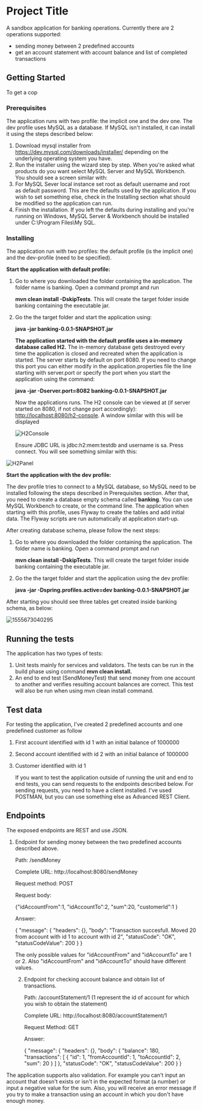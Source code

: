 # Project Title

A sandbox application for banking operations. Currently there are 2 operations supported:

- sending money between 2 predefined accounts
- get an account statement with account balance and list of completed transactions

## Getting Started

To get a cop

### Prerequisites

The application runs with two profile: the implicit one and the dev one. The dev profile uses MySQL as a database. If MySQL isn't installed, it can install it using the steps described below:

1.  Download mysql installer from <https://dev.mysql.com/downloads/installer/> depending on the underlying operating system you have.
2. Run the installer using the wizard  step by step. When you're asked what products do you want select MySQL Server and MySQL Workbench. You should see a screen similar with:
3. For MySQL Sever local instance set root as default username and root as default password. This are the defaults used by the application. If you wish to set something else, check in the Installing section what should be modified so the application can run.
4. Finish the installation. If you left the defaults during installing and you're running on Windows, MySQL Server & Workbench should be installed under C:\Program Files\My SQL.

### Installing

The application run with two profiles: the default profile (is the implicit one) and the dev-profile (need to be specified).

**Start the application with default profile:**

1. Go to where you downloaded the folder containing the application. The folder name is banking.  Open a command prompt and run 

   **mvn clean install -DskipTests**. This will create the target folder inside banking containing the executable jar.

2. Go the the target folder and start the application using:

   **java -jar banking-0.0.1-SNAPSHOT.jar**

   **The application started with the default profile uses a in-memory database called H2.** The in-memory database gets destroyed every time the application is closed and recreated when the application is started.  The server starts by default on port 8080. If you need to change this port you can either modify in the application.properties file the line starting with server.port or specify the port when you start the application using the command:

   **java -jar -Dserver.port=8082 banking-0.0.1-SNAPSHOT.jar**

   Now the applications runs. The H2 console can be viewed at (if server started on 8080, if not change port accordingly): <http://localhost:8080/h2-console>. A window similar with this will be displayed 

   ![H2Console](D:\STSWorkspace\banking\banking\images\H2Console.png)

   Ensure JDBC URL is jdbc:h2:mem:testdb and username is sa. Press connect. You will see something similar with this:

![H2Panel](D:\STSWorkspace\banking\banking\images\H2Panel.png)

**Start the application with the dev profile:**

The dev profile tries to connect to a MySQL database, so MySQL need to be installed following the steps described in Prerequisites section. After that, you need to create a database empty schema called **banking**. You can use MySQL Workbench to create, or the command line. The application when starting with this profile, uses Flyway to create the tables and add initial data. The Flyway scripts are run automatically at application start-up.

After creating database schema, please follow the next steps:

1. Go to where you downloaded the folder containing the application. The folder name is banking. Open a command prompt and run 

   **mvn clean install -DskipTests**. This will create the target folder inside banking containing the executable jar.

2. Go the the target folder and start the application using the dev profile:

   **java -jar -Dspring.profiles.active=dev banking-0.0.1-SNAPSHOT.jar**

After starting you should see three tables get created inside banking schema, as below:

![1555673040295](D:\STSWorkspace\banking\banking\images\MySQLTables.png)

## Running the tests

The application has two types of tests:

1. Unit tests mainly for services and validators. The tests can be run in the build phase using command **mvn clean install.**
2. An end to end test (SendMoneyTest) that send money from one account to another and verifies resulting account balances are correct. This test will also be run when using mvn clean install command.

## Test data 

For testing the application, I've created 2 predefined accounts and one predefined customer as follow 

1. First account identified with id 1 with an initial balance of 1000000

2. Second account identified with id 2 with an initial balance of 1000000

3. Customer identified with id 1

   If you want to test the application outside of running the unit and end to end tests, you can send requests to the endpoints described below. For sending requests, you need to have a client installed. I've used POSTMAN, but you can use something else as Advanced REST Client.

## Endpoints

The exposed endpoints are REST and use JSON. 

1. Endpoint for sending money between the two predefined accounts described above.

   Path: /sendMoney

   Complete URL: http://localhost:8080/sendMoney

   Request method: POST

   Request body:

   {"idAccountFrom":1,
   "idAccountTo":2,
   "sum":20,
   "customerId":1
   }

   Answer:

   {
       "message": {
           "headers": {},
           "body": "Transaction succesfull. Moved 20 from account with id 1 to account with id 2",
           "statusCode": "OK",
           "statusCodeValue": 200
       }
   }

   The only possible values for "idAccountFrom" and "idAccountTo" are 1 or 2. Also "idAccountFrom" and "idAccountTo" should have different values.

   2. Endpoint for checking account balance and obtain list of transactions. 

      Path: /accountStatement/1 (1 represent the id of account for which you wish to obtain the statement)

      Complete URL: http://localhost:8080/accountStatement/1

      Request Method: GET

      Answer:

      {
          "message": {
              "headers": {},
              "body": {
                  "balance": 180,
                  "transactions": [
                      {
                          "id": 1,
                          "fromAccountId": 1,
                          "toAccountId": 2,
                          "sum": 20
                      }
                  ]
              },
              "statusCode": "OK",
              "statusCodeValue": 200
          }
      }

The application supports also validation. For example you can't input an account that doesn't exists or isn't in the expected format (a number) or input a negative value for the sum. Also, you will receive an error message if you try to make a transaction using an account in which you don't have enough money. 



